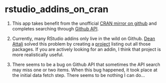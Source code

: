 # rstudio_addins_on_cran

1. This app takes benefit from the unofficial [CRAN mirror on github](https://github.com/cran) and completes searching through [Github API](https://developer.github.com/v3/search/). 

2. Currently, many RStudio addins only live in the wild on Github. [Dean Attali](https://github.com/daattali) solved this problem by creating a [project](https://github.com/daattali/rstudio-addins) listing out all those packages. If you are actively looking for an addin, I think that project is more realistically useful. 

3. There seems to be a bug on Github API that sometimes the API search may miss one or two items. When this bug happened, it took place at the initial data fetch step. There seems to be nothing I can do... 
